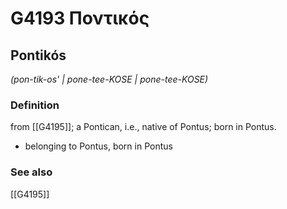 # G4193 Ποντικός

## Pontikós

_(pon-tik-os' | pone-tee-KOSE | pone-tee-KOSE)_

### Definition

from [[G4195]]; a Pontican, i.e., native of Pontus; born in Pontus.

- belonging to Pontus, born in Pontus

### See also

[[G4195]]

